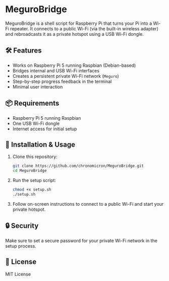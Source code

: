 # MeguroBridge

MeguroBridge is a shell script for Raspberry Pi that turns your Pi into a Wi-Fi repeater. 
It connects to a public Wi-Fi (via the built-in wireless adapter) and rebroadcasts it as a private hotspot using a USB Wi-Fi dongle.

## 🛠️ Features

- Works on Raspberry Pi 5 running Raspbian (Debian-based)
- Bridges internal and USB Wi-Fi interfaces
- Creates a persistent private Wi-Fi network (`Meguro`)
- Step-by-step progress feedback in the terminal
- Minimal user interaction

## 📦 Requirements

- Raspberry Pi 5 running Raspbian
- One USB Wi-Fi dongle
- Internet access for initial setup

## 🚀 Installation & Usage

1. Clone this repository:
    ```bash
    git clone https://github.com/chronomicron/MeguroBridge.git
    cd MeguroBridge
    ```

2. Run the setup script:
    ```bash
    chmod +x setup.sh
    ./setup.sh
    ```

3. Follow on-screen instructions to connect to a public Wi-Fi and start your private hotspot.

## 🔒 Security

Make sure to set a secure password for your private Wi-Fi network in the setup process.

## 📖 License

MIT License
